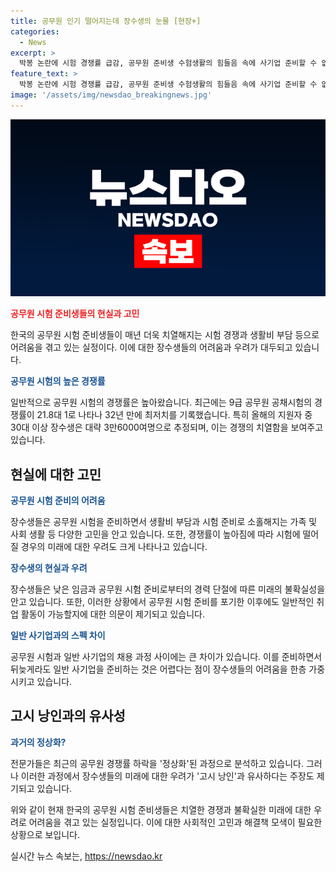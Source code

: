 ```yaml
---
title: 공무원 인기 떨어지는데 장수생의 눈물 [현장+]
categories:
  - News
excerpt: >
  박봉 논란에 시험 경쟁률 급감, 공무원 준비생 수험생활의 힘들음 속에 사기업 준비할 수 없어…생활비 부담에 알바 인기도 상승, 장수생의 고충과 경쟁률 하락의 이유는 낮은 임금, 지원자 연령별 비중 변화 등으로 분석됨. 공시 낭인 우려와 함께, 장수생들의 미래에 대한 불안감과 심리적 어려움이 커지고 있다. 공무원 시험 준비만으로도 힘든 상황에 직면한 장수생들의 삶을 소재로 한 인물 스토리가 드러나는 기사.
feature_text: >
  박봉 논란에 시험 경쟁률 급감, 공무원 준비생 수험생활의 힘들음 속에 사기업 준비할 수 없어…생활비 부담에 알바 인기도 상승, 장수생의 고충과 경쟁률 하락의 이유는 낮은 임금, 지원자 연령별 비중 변화 등으로 분석됨. 공시 낭인 우려와 함께, 장수생들의 미래에 대한 불안감과 심리적 어려움이 커지고 있다. 공무원 시험 준비만으로도 힘든 상황에 직면한 장수생들의 삶을 소재로 한 인물 스토리가 드러나는 기사.
image: '/assets/img/newsdao_breakingnews.jpg'
---
```


<p><img src="/assets/img/newsdao_breakingnews.jpg" alt="firstkoreanews 속보" /></p>

<p><b><span style="color: #ee2323;">공무원 시험 준비생들의 현실과 고민</span></b></p>

<p>한국의 공무원 시험 준비생들이 매년 더욱 치열해지는 시험 경쟁과 생활비 부담 등으로 어려움을 겪고 있는 실정이다. 이에 대한 장수생들의 어려움과 우려가 대두되고 있습니다.</p>

<p data-ke-size="size16"></p>

<p><b><span style="color: #1a5490;">공무원 시험의 높은 경쟁률</span></b></p>

<p data-ke-size="size16"></p>

<p>일반적으로 공무원 시험의 경쟁률은 높아왔습니다. 최근에는 9급 공무원 공채시험의 경쟁률이 21.8대 1로 나타나 32년 만에 최저치를 기록했습니다. 특히 올해의 지원자 중 30대 이상 장수생은 대략 3만6000여명으로 추정되며, 이는 경쟁의 치열함을 보여주고 있습니다.</p>

<h2 data-ke-size="size26">현실에 대한 고민</h2>

<p><b><span style="color: #1a5490;">공무원 시험 준비의 어려움</span></b></p>

<p data-ke-size="size16"></p>

<p>장수생들은 공무원 시험을 준비하면서 생활비 부담과 시험 준비로 소홀해지는 가족 및 사회 생활 등 다양한 고민을 안고 있습니다. 또한, 경쟁률이 높아짐에 따라 시험에 떨어질 경우의 미래에 대한 우려도 크게 나타나고 있습니다.</p>

<p><b><span style="color: #1a5490;">장수생의 현실과 우려</span></b></p>

<p data-ke-size="size16"></p>

<p>장수생들은 낮은 임금과 공무원 시험 준비로부터의 경력 단절에 따른 미래의 불확실성을 안고 있습니다. 또한, 이러한 상황에서 공무원 시험 준비를 포기한 이후에도 일반적인 취업 활동이 가능할지에 대한 의문이 제기되고 있습니다.</p>

<p><b><span style="color: #1a5490;">일반 사기업과의 스펙 차이</span></b></p>

<p data-ke-size="size16"></p>

<p>공무원 시험과 일반 사기업의 채용 과정 사이에는 큰 차이가 있습니다. 이를 준비하면서 뒤늦게라도 일반 사기업을 준비하는 것은 어렵다는 점이 장수생들의 어려움을 한층 가중시키고 있습니다. </p>

<h2 data-ke-size="size26">고시 낭인과의 유사성</h2>

<p><b><span style="color: #1a5490;">과거의 정상화?</span></b></p>

<p data-ke-size="size16"></p>

<p>전문가들은 최근의 공무원 경쟁률 하락을 '정상화'된 과정으로 분석하고 있습니다. 그러나 이러한 과정에서 장수생들의 미래에 대한 우려가 '고시 낭인'과 유사하다는 주장도 제기되고 있습니다.</p>

<p>위와 같이 현재 한국의 공무원 시험 준비생들은 치열한 경쟁과 불확실한 미래에 대한 우려로 어려움을 겪고 있는 실정입니다. 이에 대한 사회적인 고민과 해결책 모색이 필요한 상황으로 보입니다.</p>
실시간 뉴스 속보는, <a href="https://newsdao.kr" rel="dofollow">https://newsdao.kr</a>


